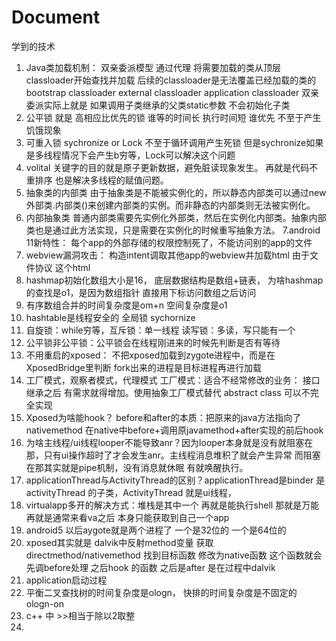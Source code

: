 # Document
学到的技术
1. Java类加载机制： 双亲委派模型 通过代理 将需要加载的类从顶层classloader开始查找并加载 后续的classloader是无法覆盖已经加载的类的
  bootstrap classloader
  external classloader
  application classloader
  双亲委派实际上就是 如果调用子类继承的父类static参数 不会初始化子类
2. 公平锁 就是 高相应比优先的锁  谁等的时间长 执行时间短 谁优先 不至于产生饥饿现象
3. 可重入锁 sychronize or Lock 不至于循环调用产生死锁 但是sychronize如果是多线程情况下会产生b穷等，Lock可以解决这个问题
4. volital 关键字的目的就是原子更新数据，避免脏读现象发生。 再就是代码不重排序 也是解决多线程的赋值问题。 
5. 抽象类的内部类
由于抽象类是不能被实例化的，所以静态内部类可以通过new 外部类.内部类()来创建内部类的实例。而非静态的内部类则无法被实例化。
6. 内部抽象类
普通内部类需要先实例化外部类，然后在实例化内部类。抽象内部类也是通过此方法实现，只是需要在实例化的时候重写抽象方法。
7.android 11新特性： 每个app的外部存储的权限控制死了，不能访问别的app的文件
8. webview漏洞攻击： 构造intent调取其他app的webview并加载html 由于文件协议 这个html
9. hashmap初始化数组大小是16， 底层数据结构是数组+链表， 为啥hashmap的查找是o1，是因为数组指针 直接用下标访问数组之后访问
10. 有序数组合并的时间复杂度是om+n 空间复杂度是o1
11. hashtable是线程安全的 全局锁 sychornize
12. 自旋锁：while穷等，互斥锁：单一线程 读写锁：多读，写只能有一个
13. 公平锁非公平锁：公平锁会在线程刚进来的时候先判断是否有等待
14. 不用重启的xposed： 不把xposed加载到zygote进程中，而是在XposedBridge里判断 fork出来的进程是目标进程再进行加载
15. 工厂模式，观察者模式，代理模式
    工厂模式：适合不经常修改的业务： 接口 继承之后 有需求就得增加。使用抽象工厂模式替代 abstract class 可以不完全实现
16. Xposed为啥能hook？ before和after的本质：把原来的java方法指向了nativemethod 在native中before+调用原javamethod+after实现的前后hook
17. 为啥主线程/ui线程looper不能导致anr？因为looper本身就是没有就阻塞在那，只有ui操作超时了才会发生anr。主线程消息堆积了就会产生异常
    而阻塞在那其实就是pipe机制，没有消息就休眠 有就唤醒执行。
18. applicationThread与ActivityThread的区别？applicationThread是binder 是activityThread 的子类，ActivityThread 就是ui线程，
19. virtualapp多开的解决方式：堆栈是其中一个 再就是能执行shell 那就是万能 再就是通常来看va之后 本身只能获取到自己一个app
20. android5 以后aygote就是两个进程了 一个是32位的 一个是64位的
21. xposed其实就是 dalvik中反射method变量 获取directmethod/nativemethod 找到目标函数 修改为native函数 这个函数就会先调before处理 之后hook 的函数 之后是after
    是在过程中dalvik
22. application启动过程
23. 平衡二叉查找树的时间复杂度是ologn， 快排的时间复杂度是不固定的 ologn-on
24. c++ 中 >>相当于除以2取整
25. 
